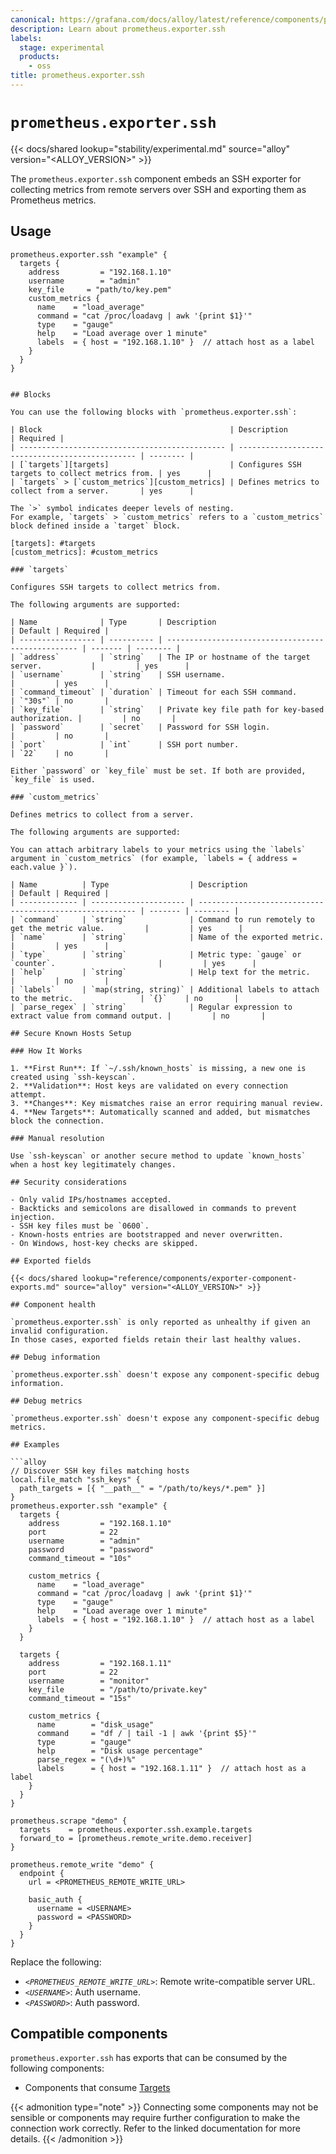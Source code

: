 ```yaml
---
canonical: https://grafana.com/docs/alloy/latest/reference/components/prometheus/prometheus.exporter.ssh/
description: Learn about prometheus.exporter.ssh
labels:
  stage: experimental
  products:
    - oss
title: prometheus.exporter.ssh
---
```


# `prometheus.exporter.ssh`

{{< docs/shared lookup="stability/experimental.md" source="alloy" version="<ALLOY_VERSION>" >}}

The `prometheus.exporter.ssh` component embeds an SSH exporter for collecting metrics from remote servers over SSH and exporting them as Prometheus metrics.

## Usage

```alloy
prometheus.exporter.ssh "example" {
  targets {
    address         = "192.168.1.10"
    username        = "admin"
    key_file     = "path/to/key.pem"
    custom_metrics {
      name    = "load_average"
      command = "cat /proc/loadavg | awk '{print $1}'"
      type    = "gauge"
      help    = "Load average over 1 minute"
      labels  = { host = "192.168.1.10" }  // attach host as a label
    }
  }
}


## Blocks

You can use the following blocks with `prometheus.exporter.ssh`:

| Block                                          | Description                                     | Required |
| ---------------------------------------------- | ----------------------------------------------- | -------- |
| [`targets`][targets]                           | Configures SSH targets to collect metrics from. | yes      |
| `targets` > [`custom_metrics`][custom_metrics] | Defines metrics to collect from a server.       | yes      |

The `>` symbol indicates deeper levels of nesting.
For example, `targets` > `custom_metrics` refers to a `custom_metrics` block defined inside a `target` block.

[targets]: #targets
[custom_metrics]: #custom_metrics

### `targets`

Configures SSH targets to collect metrics from.

The following arguments are supported:

| Name              | Type       | Description                                        | Default | Required |
| ----------------- | ---------- | -------------------------------------------------- | ------- | -------- |
| `address`         | `string`   | The IP or hostname of the target server.           |         | yes      |
| `username`        | `string`   | SSH username.                                      |         | yes      |
| `command_timeout` | `duration` | Timeout for each SSH command.                      | `"30s"` | no       |
| `key_file`        | `string`   | Private key file path for key-based authorization. |         | no       |
| `password`        | `secret`   | Password for SSH login.                            |         | no       |
| `port`            | `int`      | SSH port number.                                   | `22`    | no       |

Either `password` or `key_file` must be set. If both are provided, `key_file` is used.

### `custom_metrics`

Defines metrics to collect from a server.

The following arguments are supported:

You can attach arbitrary labels to your metrics using the `labels` argument in `custom_metrics` (for example, `labels = { address = each.value }`).

| Name          | Type                  | Description                                              | Default | Required |
| ------------- | --------------------- | -------------------------------------------------------- | ------- | -------- |
| `command`     | `string`              | Command to run remotely to get the metric value.         |         | yes      |
| `name`        | `string`              | Name of the exported metric.                             |         | yes      |
| `type`        | `string`              | Metric type: `gauge` or `counter`.                       |         | yes      |
| `help`        | `string`              | Help text for the metric.                                |         | no       |
| `labels`      | `map(string, string)` | Additional labels to attach to the metric.               | `{}`    | no       |
| `parse_regex` | `string`              | Regular expression to extract value from command output. |         | no       |

## Secure Known Hosts Setup

### How It Works

1. **First Run**: If `~/.ssh/known_hosts` is missing, a new one is created using `ssh-keyscan`.
2. **Validation**: Host keys are validated on every connection attempt.
3. **Changes**: Key mismatches raise an error requiring manual review.
4. **New Targets**: Automatically scanned and added, but mismatches block the connection.

### Manual resolution

Use `ssh-keyscan` or another secure method to update `known_hosts` when a host key legitimately changes.

## Security considerations

- Only valid IPs/hostnames accepted.
- Backticks and semicolons are disallowed in commands to prevent injection.
- SSH key files must be `0600`.
- Known-hosts entries are bootstrapped and never overwritten.
- On Windows, host-key checks are skipped.

## Exported fields

{{< docs/shared lookup="reference/components/exporter-component-exports.md" source="alloy" version="<ALLOY_VERSION>" >}}

## Component health

`prometheus.exporter.ssh` is only reported as unhealthy if given an invalid configuration.
In those cases, exported fields retain their last healthy values.

## Debug information

`prometheus.exporter.ssh` doesn't expose any component-specific debug information.

## Debug metrics

`prometheus.exporter.ssh` doesn't expose any component-specific debug metrics.

## Examples

```alloy
// Discover SSH key files matching hosts
local.file_match "ssh_keys" {
  path_targets = [{ "__path__" = "/path/to/keys/*.pem" }]
}
prometheus.exporter.ssh "example" {
  targets {
    address         = "192.168.1.10"
    port            = 22
    username        = "admin"
    password        = "password"
    command_timeout = "10s"

    custom_metrics {
      name    = "load_average"
      command = "cat /proc/loadavg | awk '{print $1}'"
      type    = "gauge"
      help    = "Load average over 1 minute"
      labels  = { host = "192.168.1.10" }  // attach host as a label
    }
  }

  targets {
    address         = "192.168.1.11"
    port            = 22
    username        = "monitor"
    key_file        = "/path/to/private.key"
    command_timeout = "15s"

    custom_metrics {
      name        = "disk_usage"
      command     = "df / | tail -1 | awk '{print $5}'"
      type        = "gauge"
      help        = "Disk usage percentage"
      parse_regex = "(\d+)%"
      labels      = { host = "192.168.1.11" }  // attach host as a label
    }
  }
}

prometheus.scrape "demo" {
  targets    = prometheus.exporter.ssh.example.targets
  forward_to = [prometheus.remote_write.demo.receiver]
}

prometheus.remote_write "demo" {
  endpoint {
    url = <PROMETHEUS_REMOTE_WRITE_URL>

    basic_auth {
      username = <USERNAME>
      password = <PASSWORD>
    }
  }
}
```

Replace the following:

* _`<PROMETHEUS_REMOTE_WRITE_URL>`_: Remote write-compatible server URL.
* _`<USERNAME>`_: Auth username.
* _`<PASSWORD>`_: Auth password.

[scrape]: ../prometheus.scrape/

<!-- START GENERATED COMPATIBLE COMPONENTS -->

## Compatible components

`prometheus.exporter.ssh` has exports that can be consumed by the following components:

- Components that consume [Targets](../../../compatibility/#targets-consumers)

{{< admonition type="note" >}}
Connecting some components may not be sensible or components may require further configuration to make the connection work correctly.
Refer to the linked documentation for more details.
{{< /admonition >}}

<!-- END GENERATED COMPATIBLE COMPONENTS -->

